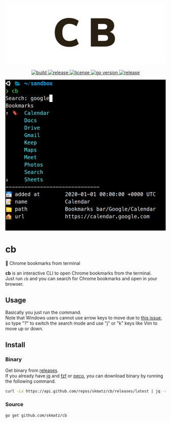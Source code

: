 <p align="center">
  <a href="https://github.com/skmatz/cb">
    <img src="./assets/images/banner.png" width="1000" alt="banner" />
  </a>
</p>

<p align="center">
  <a href="https://github.com/skmatz/cb/actions?query=workflow%3Abuild">
    <img
      src="https://github.com/skmatz/cb/workflows/build/badge.svg"
      alt="build"
    />
  </a>
  <a href="https://github.com/skmatz/cb/actions?query=workflow%3Arelease">
    <img
      src="https://github.com/skmatz/cb/workflows/release/badge.svg"
      alt="release"
    />
  </a>
  <a href="./LICENSE">
    <img
      src="https://img.shields.io/github/license/skmatz/cb"
      alt="license"
    />
  </a>
  <a href="./go.mod">
    <img
      src="https://img.shields.io/github/go-mod/go-version/skmatz/cb"
      alt="go version"
    />
  </a>
  <a href="https://github.com/skmatz/cb/releases/latest">
    <img
      src="https://img.shields.io/github/v/release/skmatz/cb"
      alt="release"
    />
  </a>
</p>

<p align="center">
  <img src="./assets/images/demo.png" width="640" alt="demo" />
</p>

# cb

:bookmark: Chrome bookmarks from terminal

**cb** is an interactive CLI to open Chrome bookmarks from the terminal.  
Just run `cb` and you can search for Chrome bookmarks and open in your browser.

## Usage

Basically you just run the command.  
Note that Windows users cannot use arrow keys to move due to [this issue](https://github.com/manifoldco/promptui/issues/49), so type "?" to switch the search mode and use "j" or "k" keys like Vim to move up or down.

## Install

### Binary

Get binary from [releases](https://github.com/skmatz/cb/releases).  
If you already have [jq](https://github.com/stedolan/jq) and [fzf](https://github.com/junegunn/fzf) or [peco](https://github.com/peco/peco), you can download binary by running the following command.

```sh
curl -Ls https://api.github.com/repos/skmatz/cb/releases/latest | jq -r ".assets[].browser_download_url" | fzf | wget -i -
```

### Source

```sh
go get github.com/skmatz/cb
```

